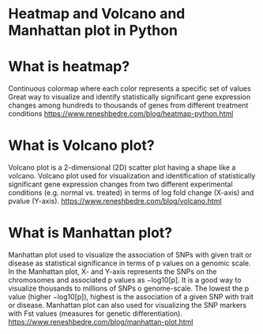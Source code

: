 # Heatmap and Volcano and Manhattan plot in Python


# What is heatmap?
Continuous colormap where each color represents a specific set of values
Great way to visualize and identify statistically significant gene expression changes among hundreds to thousands of genes from different treatment conditions
https://www.reneshbedre.com/blog/heatmap-python.html


# What is Volcano plot?
Volcano plot is a 2-dimensional (2D) scatter plot having a shape like a volcano.
Volcano plot used for visualization and identification of statistically significant gene expression changes from two different experimental conditions (e.g. normal vs. treated) in terms of log fold change (X-axis) and pvalue (Y-axis).
https://www.reneshbedre.com/blog/volcano.html


# What is Manhattan plot?
Manhattan plot used to visualize the association of SNPs with given trait or disease as statistical significance in terms of p values on a genomic scale.
In the Manhattan plot, X- and Y-axis represents the SNPs on the chromosomes and associated p values as −log10[p].
It is a good way to visualize thousands to millions of SNPs o genome-scale. The lowest the p value (higher −log10[p]), highest is the association of a given SNP with trait or disease.
Manhattan plot can also used for visualizing the SNP markers with Fst values (measures for genetic differentiation).
https://www.reneshbedre.com/blog/manhattan-plot.html
